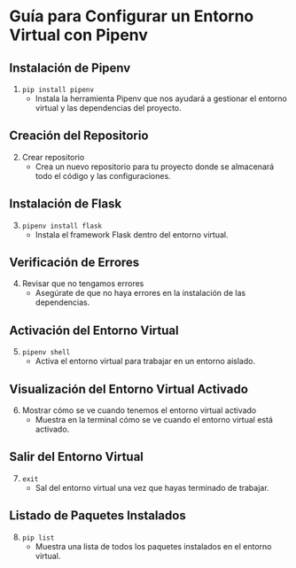 # Guía para Configurar un Entorno Virtual con Pipenv

## Instalación de Pipenv
1. `pip install pipenv`
    - Instala la herramienta Pipenv que nos ayudará a gestionar el entorno virtual y las dependencias del proyecto.

## Creación del Repositorio
2. Crear repositorio
    - Crea un nuevo repositorio para tu proyecto donde se almacenará todo el código y las configuraciones.

## Instalación de Flask
3. `pipenv install flask`
    - Instala el framework Flask dentro del entorno virtual.

## Verificación de Errores
4. Revisar que no tengamos errores
    - Asegúrate de que no haya errores en la instalación de las dependencias.

## Activación del Entorno Virtual
5. `pipenv shell`
    - Activa el entorno virtual para trabajar en un entorno aislado.

## Visualización del Entorno Virtual Activado
6. Mostrar cómo se ve cuando tenemos el entorno virtual activado
    - Muestra en la terminal cómo se ve cuando el entorno virtual está activado.

## Salir del Entorno Virtual
7. `exit`
    - Sal del entorno virtual una vez que hayas terminado de trabajar.

## Listado de Paquetes Instalados
8. `pip list`
    - Muestra una lista de todos los paquetes instalados en el entorno virtual.
